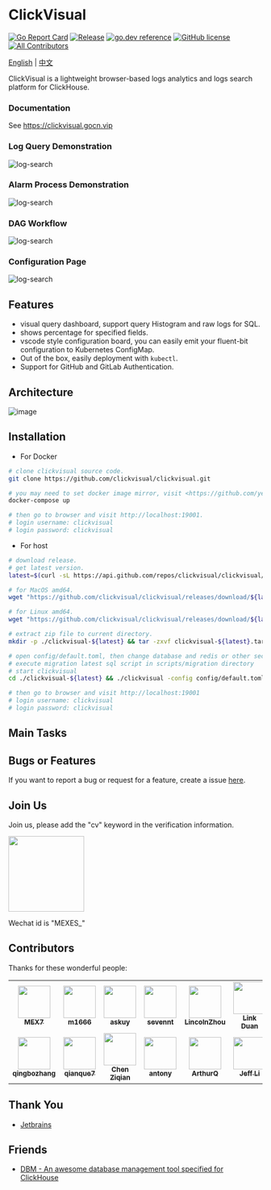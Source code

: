 # ClickVisual

[![Go Report Card](https://goreportcard.com/badge/github.com/clickvisual/clickvisual)](https://goreportcard.com/report/github.com/clickvisual/clickvisual)
[![Release](https://img.shields.io/github/v/release/clickvisual/clickvisual.svg)](https://github.com/clickvisual/clickvisual)
[![go.dev reference](https://img.shields.io/badge/go.dev-reference-007d9c?logo=go&logoColor=white&style=flat-square)](https://pkg.go.dev/github.com/clickvisual/clickvisual?tab=doc)
[![GitHub license](https://img.shields.io/github/license/clickvisual/clickvisual)](https://github.com/clickvisual/clickvisual/blob/master/LICENSE)
[![All Contributors](https://img.shields.io/badge/all_contributors-9-orange.svg?style=flat-square)](#contributors-)

[English](https://github.com/clickvisual/clickvisual/blob/master/README.md) | [中文](https://github.com/clickvisual/clickvisual/blob/master/README-CN.md)

ClickVisual is a lightweight browser-based logs analytics and logs search platform for ClickHouse.

### Documentation

See <https://clickvisual.gocn.vip>

### Log Query Demonstration
![log-search](https://cdn.gocn.vip/clickvisual/assets/img/logs.b24e990e.gif)

### Alarm Process Demonstration
![log-search](https://cdn.gocn.vip/clickvisual/assets/img/alarm.c7d6042a.gif)

### DAG Workflow
![log-search](https://cdn.gocn.vip/clickvisual/assets/img/dag.f8977497.png)

### Configuration Page
![log-search](https://cdn.gocn.vip/clickvisual/assets/img/visual-configuration.62ebf9ad.png)

## Features

- visual query dashboard, support query Histogram and raw logs for SQL.
- shows percentage for specified fields.
- vscode style configuration board, you can easily emit your fluent-bit configuration to Kubernetes ConfigMap.
- Out of the box, easily deployment with `kubectl`.
- Support for GitHub and GitLab Authentication.

## Architecture

![image](https://cdn.gocn.vip/clickvisual/assets/img/technical-architecture.f3cf8d04.png)

## Installation

- For Docker

```bash
# clone clickvisual source code.
git clone https://github.com/clickvisual/clickvisual.git

# you may need to set docker image mirror, visit <https://github.com/yeasy/docker_practice/blob/master/install/mirror.md> for details.
docker-compose up

# then go to browser and visit http://localhost:19001.
# login username: clickvisual 
# login password: clickvisual
```

- For host

```bash
# download release.
# get latest version.
latest=$(curl -sL https://api.github.com/repos/clickvisual/clickvisual/releases/latest | grep  ".tag_name" | sed -E 's/.*"([^"]+)".*/\1/')

# for MacOS amd64.
wget "https://github.com/clickvisual/clickvisual/releases/download/${latest}/clickvisual-${latest}-darwin-amd64.tar.gz" -O clickvisual-${latest}.tar.gz 

# for Linux amd64.
wget "https://github.com/clickvisual/clickvisual/releases/download/${latest}/clickvisual-${latest}-linux-amd64.tar.gz" -O clickvisual-$(latest).tar.gz  

# extract zip file to current directory.
mkdir -p ./clickvisual-${latest} && tar -zxvf clickvisual-${latest}.tar.gz -C ./clickvisual-${latest}

# open config/default.toml, then change database and redis or other section configuration
# execute migration latest sql script in scripts/migration directory
# start clickvisual
cd ./clickvisual-${latest} && ./clickvisual -config config/default.toml

# then go to browser and visit http://localhost:19001
# login username: clickvisual
# login password: clickvisual
```


## Main Tasks

## Bugs or Features

If you want to report a bug or request for a feature, create a issue [here](https://github.com/clickvisual/clickvisual/issues).

## Join Us

Join us, please add the "cv" keyword in the verification information. 

 <img src="https://helpcenter.shimonote.com/uploads/0LNQ550801CF2.png" width="150" />

Wechat id is "MEXES_"

## Contributors

Thanks for these wonderful people:
<!-- ALL-CONTRIBUTORS-LIST:START - Do not remove or modify this section -->
<!-- prettier-ignore-start -->
<!-- markdownlint-disable -->
<table>
  <tr>
    <td align="center"><a href="https://kl7sn.github.io"><img src="https://avatars.githubusercontent.com/u/2037801?v=4" width="64px;" alt=""/><br /><sub><b>MEX7</b></sub></a></td>
    <td align="center"><a href="https://m1666.github.io"><img src="https://avatars.githubusercontent.com/u/39024186?v=4" width="64px;" alt=""/><br /><sub><b>m1666</b></sub></a></td>
    <td align="center"><a href="https://github.com/askuy"><img src="https://avatars.githubusercontent.com/u/14119383?v=4" width="64px;" alt=""/><br /><sub><b>askuy</b></sub></a></td>
    <td align="center"><a href="https://github.com/sevennt"><img src="https://avatars.githubusercontent.com/u/10843736?v=4" width="64px;" alt=""/><br /><sub><b>sevennt</b></sub></a></td>
    <td align="center"><a href="http://blog.lincolnzhou.com/"><img src="https://avatars.githubusercontent.com/u/3911154?v=4" width="64px;" alt=""/><br /><sub><b>LincolnZhou</b></sub></a></td>
    <td align="center"><a href="https://www.duanlv.ltd"><img src="https://avatars.githubusercontent.com/u/20787331?v=4" width="64px;" alt=""/><br /><sub><b>Link Duan</b></sub></a></td>
    <td align="center"><a href="https://findcat.cn/"><img src="https://avatars.githubusercontent.com/u/37197772?v=4" width="64px;" alt=""/><br /><sub><b>梁桂锋</b></sub></a></td>
  </tr>
  <tr>
    <td align="center"><a href="https://github.com/qingbozhang"><img src="https://avatars.githubusercontent.com/u/14026937?v=4" width="64px;" alt=""/><br /><sub><b>qingbozhang</b></sub></a></td>
    <td align="center"><a href="https://github.com/qianque7"><img src="https://avatars.githubusercontent.com/u/68426635?v=4" width="64px;" alt=""/><br /><sub><b>qianque7</b></sub></a></td>
    <td align="center"><a href="https://github.com/rotk2022"><img src="https://avatars.githubusercontent.com/u/105830845?v=4" width="64px;" alt=""/><br /><sub><b>Chen Ziqian</b></sub></a></td>
    <td align="center"><a href="https://github.com/antonyaz"><img src="https://avatars.githubusercontent.com/u/73863938?v=4" width="64px;" alt=""/><br /><sub><b>antony</b></sub></a></td>
    <td align="center"><a href="https://github.com/ArthurQiuys"><img src="https://avatars.githubusercontent.com/u/16526475?v=4" width="64px;" alt=""/><br /><sub><b>ArthurQ</b></sub></a></td>
    <td align="center"><a href="http://laojianzi.github.io"><img src="https://avatars.githubusercontent.com/u/42930263?v=4" width="64px;" alt=""/><br /><sub><b>Jeff Li</b></sub></a></td>
  </tr>
</table>

<!-- markdownlint-restore -->
<!-- prettier-ignore-end -->

<!-- ALL-CONTRIBUTORS-LIST:END -->

## Thank You
 
- [Jetbrains](https://www.jetbrains.com)

## Friends

- [DBM - An awesome database management tool specified for ClickHouse](https://github.com/EdurtIO/dbm)
